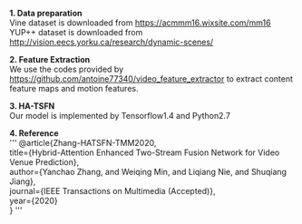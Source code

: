  **1. Data preparation**  
 Vine dataset is downloaded from https://acmmm16.wixsite.com/mm16  
 YUP++ dataset is downloaded from http://vision.eecs.yorku.ca/research/dynamic-scenes/
 
 **2. Feature Extraction**  
 We use the codes provided by https://github.com/antoine77340/video_feature_extractor to extract content feature maps and motion features.
 
 **3. HA-TSFN**  
 Our model is implemented by Tensorflow1.4 and Python2.7

 **4. Reference**  
'''
@article{Zhang-HATSFN-TMM2020,  
  title={Hybrid-Attention Enhanced Two-Stream Fusion Network for Video Venue Prediction},  
  author={Yanchao Zhang, and Weiqing Min, and Liqiang Nie, and Shuqiang Jiang},  
  journal={IEEE Transactions on Multimedia (Accepted)},  
  year={2020}  
  } 
'''
